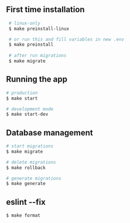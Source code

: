 ## First time installation
```bash
 # linux-only
 $ make preinstall-linux
```

```bash
 # or run this and fill variables in new .env
 $ make preinstall
 
 # after run migrations
 $ make migrate
```

## Running the app

```bash
# production
$ make start

# development mode
$ make start-dev
```

## Database management

```bash
# start migrations
$ make migrate

# delete migrations
$ make rollback

# generate migrations
$ make generate
```

## eslint --fix
```bash
$ make format
```
